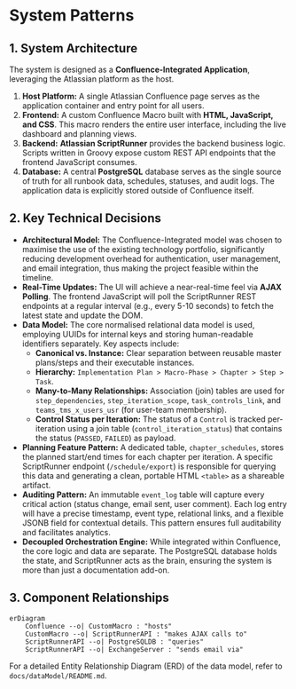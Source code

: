 # System Patterns

## 1. System Architecture

The system is designed as a **Confluence-Integrated Application**, leveraging the Atlassian platform as the host.
1.  **Host Platform:** A single Atlassian Confluence page serves as the application container and entry point for all users.
2.  **Frontend:** A custom Confluence Macro built with **HTML, JavaScript, and CSS**. This macro renders the entire user interface, including the live dashboard and planning views.
3.  **Backend:** **Atlassian ScriptRunner** provides the backend business logic. Scripts written in Groovy expose custom REST API endpoints that the frontend JavaScript consumes.
4.  **Database:** A central **PostgreSQL** database serves as the single source of truth for all runbook data, schedules, statuses, and audit logs. The application data is explicitly stored outside of Confluence itself.

## 2. Key Technical Decisions

*   **Architectural Model:** The Confluence-Integrated model was chosen to maximise the use of the existing technology portfolio, significantly reducing development overhead for authentication, user management, and email integration, thus making the project feasible within the timeline.
*   **Real-Time Updates:** The UI will achieve a near-real-time feel via **AJAX Polling**. The frontend JavaScript will poll the ScriptRunner REST endpoints at a regular interval (e.g., every 5-10 seconds) to fetch the latest state and update the DOM.
*   **Data Model:** The core normalised relational data model is used, employing UUIDs for internal keys and storing human-readable identifiers separately. Key aspects include:
    *   **Canonical vs. Instance:** Clear separation between reusable master plans/steps and their executable instances.
    *   **Hierarchy:** `Implementation Plan > Macro-Phase > Chapter > Step > Task`.
    *   **Many-to-Many Relationships:** Association (join) tables are used for `step_dependencies`, `step_iteration_scope`, `task_controls_link`, and `teams_tms_x_users_usr` (for user-team membership).
    *   **Control Status per Iteration:** The status of a `Control` is tracked per-iteration using a join table (`control_iteration_status`) that contains the status (`PASSED`, `FAILED`) as payload.
*   **Planning Feature Pattern:** A dedicated table, `chapter_schedules`, stores the planned start/end times for each chapter per iteration. A specific ScriptRunner endpoint (`/schedule/export`) is responsible for querying this data and generating a clean, portable HTML `<table>` as a shareable artifact.
*   **Auditing Pattern:** An immutable `event_log` table will capture every critical action (status change, email sent, user comment). Each log entry will have a precise timestamp, event type, relational links, and a flexible JSONB field for contextual details. This pattern ensures full auditability and facilitates analytics.
*   **Decoupled Orchestration Engine:** While integrated within Confluence, the core logic and data are separate. The PostgreSQL database holds the state, and ScriptRunner acts as the brain, ensuring the system is more than just a documentation add-on.

## 3. Component Relationships

```mermaid
erDiagram
    Confluence --o| CustomMacro : "hosts"
    CustomMacro --o| ScriptRunnerAPI : "makes AJAX calls to"
    ScriptRunnerAPI --o| PostgreSQLDB : "queries"
    ScriptRunnerAPI --o| ExchangeServer : "sends email via"
```

For a detailed Entity Relationship Diagram (ERD) of the data model, refer to `docs/dataModel/README.md`.

